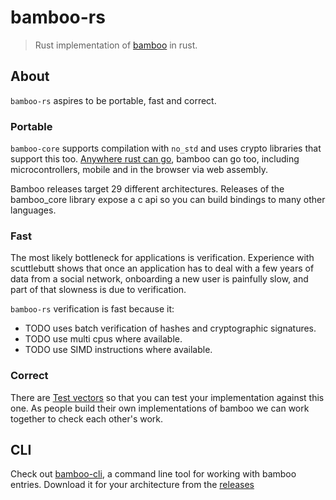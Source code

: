 # bamboo-rs

> Rust implementation of [bamboo](https://github.com/AljoschaMeyer/bamboo) in rust.

## About

`bamboo-rs` aspires to be portable, fast and correct.

### Portable

`bamboo-core` supports compilation with `no_std` and uses crypto libraries that support this too. [Anywhere rust can go](https://forge.rust-lang.org/release/platform-support.html), bamboo can go too, including microcontrollers, mobile and in the browser via web assembly.

Bamboo releases target 29 different architectures. Releases of the bamboo_core library expose a c api so you can build bindings to many other languages.

### Fast

The most likely bottleneck for applications is verification. Experience with scuttlebutt shows that once an application has to deal with a few years of data from a social network, onboarding a new user is painfully slow, and part of that slowness is due to verification.  

`bamboo-rs` verification is fast because it: 
  - TODO uses batch verification of hashes and cryptographic signatures.
  - TODO use multi cpus where available.
  - TODO use SIMD instructions where available. 

### Correct

There are [Test vectors](./test_vectors/test_vectors.md) so that you can test your implementation against this one. As people build their own implementations of bamboo we can work together to check each other's work.

## CLI

Check out [bamboo-cli](./bamboo-cli), a command line tool for working with bamboo entries. Download it for your architecture from the [releases](https://github.com/pietgeursen/bamboo-rs/releases)
